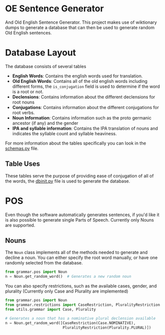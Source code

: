 # OE Sentence Generator
And Old English Sentence Generator. This project makes use of wiktionary dumps to generate a database that can then be
used to generate random Old English sentences. 

# Database Layout
The database consists of several tables
- **English Words**: Contains the english words used for translation.
- **Old English Words**: Contains all of the old english words including different forms, the `is_conjugation` field is used to determine if the word is a root or not.
- **Declensions**: Contains information about the different declensions for root nouns
- **Conjugations**: Contains information about the different conjugations for root verbs.
- **Noun Information**: Contains information such as the proto germanic ancestor (if any) and the gender
- **IPA and syllable information**: Contains the IPA translation of nouns and indicates the syllable count and syllable heaviness.

For more information about  the tables specifically you can look in the [schemas.py](./schemas.py) file.

## Table Uses
These tables serve the purpose of providing ease of conjugation of all of the words, the [dbinit.py](./dbinit.py) file
is used to generate the database.

# POS

Even though the software automatically generates sentences, if you'd like it is also possible to generate single Parts of Speech. Currently only Nouns are supported.

## Nouns

The `Noun` class implements all of the methods needed to generate and decline a noun. You can either specify the root word manually,
or have one randomly selected from the database.

```python
from grammar.pos import Noun
n = Noun.get_random_word()  # Generates a new random noun
```

You can also specify restrictions, such as the available cases, gender, and plurality
(Currently only Case and Plurality are implemented)

```python
from grammar.pos import Noun
from grammar.restrictions import CaseRestriction, PluralityRestriction
from utils.grammar import Case, Plurality

# Generates a noun that has a nominative plural declension available
n = Noun.get_random_word([CaseRestriction(Case.NOMINATIVE), 
                          PluralityRestriction(Plurality.PLURAL)])
```
